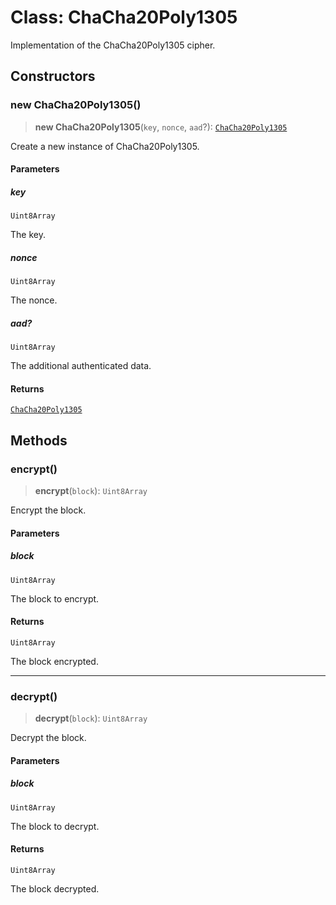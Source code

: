 # Class: ChaCha20Poly1305

Implementation of the ChaCha20Poly1305 cipher.

## Constructors

### new ChaCha20Poly1305()

> **new ChaCha20Poly1305**(`key`, `nonce`, `aad`?): [`ChaCha20Poly1305`](ChaCha20Poly1305.md)

Create a new instance of ChaCha20Poly1305.

#### Parameters

##### key

`Uint8Array`

The key.

##### nonce

`Uint8Array`

The nonce.

##### aad?

`Uint8Array`

The additional authenticated data.

#### Returns

[`ChaCha20Poly1305`](ChaCha20Poly1305.md)

## Methods

### encrypt()

> **encrypt**(`block`): `Uint8Array`

Encrypt the block.

#### Parameters

##### block

`Uint8Array`

The block to encrypt.

#### Returns

`Uint8Array`

The block encrypted.

***

### decrypt()

> **decrypt**(`block`): `Uint8Array`

Decrypt the block.

#### Parameters

##### block

`Uint8Array`

The block to decrypt.

#### Returns

`Uint8Array`

The block decrypted.
